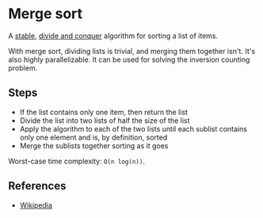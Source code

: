 # Merge sort

A [stable](https://simple.wikipedia.org/wiki/Stable_sorting_algorithm),
[divide and conquer](https://simple.wikipedia.org/wiki/Divide_and_conquer_algorithm)
algorithm for sorting a list of items.

With merge sort, dividing lists is trivial, and merging them together isn't. It's also highly parallelizable. It can be
used for solving the inversion counting problem.

## Steps

* If the list contains only one item, then return the list
* Divide the list into two lists of half the size of the list
* Apply the algorithm to each of the two lists until each sublist contains only one element and is, by definition,
  sorted
* Merge the sublists together sorting as it goes

Worst-case time complexity: `O(n log(n))`.

## References

* [Wikipedia](https://simple.wikipedia.org/wiki/Merge_sort)